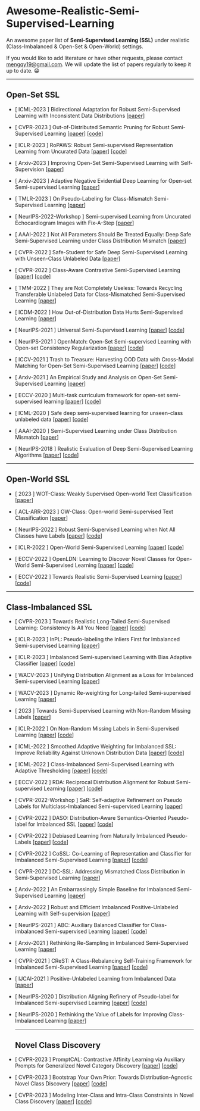 # Awesome-Realistic-Semi-Supervised-Learning
An awesome paper list of **Semi-Supervised Learning (SSL)** under realistic (Class-Imbalanced & Open-Set & Open-World) settings. 

If you would like to add literature or have other requests, please contact mengqy19@gmail.com.
We will update the list of papers regularly to keep it up to date. :grin:

------

## Open-Set SSL

- [ ICML-2023 ] Bidirectional Adaptation for Robust Semi-Supervised Learning with Inconsistent Data Distributions [[paper](https://openreview.net/pdf?id=dZA7WtCULT)]

- [ CVPR-2023 ] Out-of-Distributed Semantic Pruning for Robust Semi-Supervised Learning [[paper](https://aimia-pku.github.io/assets/files/7.-Out-of-Distributed-SemanticPruningforRobustSemi-SupervisedLearning.pdf)] [[code](https://github.com/rain305f/OSP)]
- [ ICLR-2023 ] RoPAWS: Robust Semi-supervised Representation Learning from Uncurated Data [[paper](https://openreview.net/pdf?id=G1H4NSATlr)] [[code](https://openreview.net/attachment?id=G1H4NSATlr&name=supplementary_material)]
- [ Arxiv-2023 ] Improving Open-Set Semi-Supervised Learning with Self-Supervision [[paper](https://arxiv.org/pdf/2301.10127)]
- [ Arxiv-2023 ] Adaptive Negative Evidential Deep Learning for Open-set Semi-supervised Learning [[paper](https://arxiv.org/pdf/2303.12091)]
- [ TMLR-2023 ] On Pseudo-Labeling for Class-Mismatch Semi-Supervised Learning [[paper](https://openreview.net/forum?id=tLG26QxoD8)]
- [ NeurIPS-2022-Workshop ] Semi-supervised Learning from Uncurated Echocardiogram Images with Fix-A-Step [[paper](https://www.michaelchughes.com/papers/HuangSidhomEtAl_MedNeurIPS_2022.pdf)]
- [ AAAI-2022 ] Not All Parameters Should Be Treated Equally: Deep Safe Semi-Supervised Learning under Class Distribution Mismatch [[paper](https://ojs.aaai.org/index.php/AAAI/article/view/20644/20403)]
- [ CVPR-2022 ] Safe-Student for Safe Deep Semi-Supervised Learning with Unseen-Class Unlabeled Data [[paper](https://openaccess.thecvf.com/content/CVPR2022/papers/He_Safe-Student_for_Safe_Deep_Semi-Supervised_Learning_With_Unseen-Class_Unlabeled_Data_CVPR_2022_paper.pdf)]
- [ CVPR-2022 ] Class-Aware Contrastive Semi-Supervised Learning [[paper](https://arxiv.org/pdf/2203.02261)] [[code](https://github.com/TencentYoutuResearch/Classification-SemiCLS)]
- [ TMM-2022 ] They are Not Completely Useless: Towards Recycling Transferable Unlabeled Data for Class-Mismatched Semi-Supervised Learning [[paper](https://ieeexplore.ieee.org/abstract/document/9786767/)]
- [ ICDM-2022 ] How Out-of-Distribution Data Hurts Semi-Supervised Learning [[paper](https://arxiv.org/pdf/2010.03658)]
- [ NeurIPS-2021 ] Universal Semi-Supervised Learning [[paper](https://proceedings.neurips.cc/paper/2021/hash/e06f967fb0d355592be4e7674fa31d26-Abstract.html)] [[code](https://github.com/josephioos/cafa)]
- [ NeurIPS-2021 ] OpenMatch: Open-Set Semi-supervised Learning with Open-set Consistency Regularization [[paper](https://proceedings.neurips.cc/paper/2021/hash/da11e8cd1811acb79ccf0fd62cd58f86-Abstract.html)] [[code](https://github.com/VisionLearningGroup/OP_Match)]
- [ ICCV-2021 ] Trash to Treasure: Harvesting OOD Data with Cross-Modal Matching for Open-Set Semi-Supervised Learning [[paper](http://openaccess.thecvf.com/content/ICCV2021/html/Huang_Trash_To_Treasure_Harvesting_OOD_Data_With_Cross-Modal_Matching_for_ICCV_2021_paper.html)] [[code](https://github.com/huangjk97/T2T)]
- [ Arxiv-2021 ] An Empirical Study and Analysis on Open-Set Semi-Supervised Learning [[paper](https://arxiv.org/pdf/2101.08237)]
- [ ECCV-2020 ] Multi-task curriculum framework for open-set semi-supervised learning [[paper](https://link.springer.com/chapter/10.1007/978-3-030-58610-2_26)] [[code](https://github.com/YU1ut/Multi-Task-Curriculum-Framework-for-Open-Set-SSL)]
- [ ICML-2020 ] Safe deep semi-supervised learning for unseen-class unlabeled data [[paper](https://proceedings.mlr.press/v119/guo20i.html)] [[code](https://github.com/guolz-ml/DS3L)]
- [ AAAI-2020 ] Semi-Supervised Learning under Class Distribution Mismatch [[paper](https://ojs.aaai.org/index.php/AAAI/article/view/5763/5619)]
- [ NeurIPS-2018 ] Realistic Evaluation of Deep Semi-Supervised Learning Algorithms [[paper](https://proceedings.neurips.cc/paper/2018/file/c1fea270c48e8079d8ddf7d06d26ab52-Paper.pdf)] [[code](https://github.com/brain-research/realistic-ssl-evaluation)]

------

## Open-World SSL

- [ 2023 ] WOT-Class: Weakly Supervised Open-world Text Classification [[paper](https://arxiv.org/pdf/2305.12401)]

- [ ACL-ARR-2023 ] OW-Class: Open-world Semi-supervised Text Classification [[paper](https://openreview.net/pdf?id=wQxftYkCdE)]

- [ NeurIPS-2022 ] Robust Semi-Supervised Learning when Not All Classes have Labels [[paper](https://openreview.net/pdf?id=lDohSFOHr0)] [[code](https://www.lamda.nju.edu.cn/code_NACH.ashx)]

- [ ICLR-2022 ] Open-World Semi-Supervised Learning [[paper](https://openreview.net/pdf?id=O-r8LOR-CCA)] [[code](https://github.com/snap-stanford/orca)]
- [ ECCV-2022 ] OpenLDN: Learning to Discover Novel Classes for Open-World Semi-Supervised Learning [[paper](https://link.springer.com/chapter/10.1007/978-3-031-19821-2_22)] [[code](https://github.com/nayeemrizve/OpenLDN)]
- [ ECCV-2022 ] Towards Realistic Semi-Supervised Learning [[paper](https://www.ecva.net/papers/eccv_2022/papers_ECCV/papers/136910423.pdf)] [[code](https://github.com/nayeemrizve/TRSSL)]



------

## Class-Imbalanced SSL

- [ CVPR-2023 ] Towards Realistic Long-Tailed Semi-Supervised Learning: Consistency Is All You Need [[paper](http://palm.seu.edu.cn/weit/paper/CVPR2023_ACR.pdf)] [[code](https://github.com/Gank0078/ACR)]

- [ ICLR-2023 ] InPL: Pseudo-labeling the Inliers First for Imbalanced Semi-supervised Learning [[paper](https://openreview.net/pdf?id=m6ahb1mpwwX)]

- [ ICLR-2023 ] Imbalanced Semi-supervised Learning with Bias Adaptive Classifier [[paper](https://openreview.net/pdf?id=rVM8wD2G7Dy)] [[code](https://github.com/renzhenwang/bias-adaptive-classifier)]

- [ WACV-2023 ] Unifying Distribution Alignment as a Loss for Imbalanced Semi-supervised Learning [[paper](https://openaccess.thecvf.com/content/WACV2023/papers/Lazarow_Unifying_Distribution_Alignment_as_a_Loss_for_Imbalanced_Semi-Supervised_Learning_WACV_2023_paper.pdf)]

- [ WACV-2023 ] Dynamic Re-weighting for Long-tailed Semi-supervised Learning [[paper](https://openaccess.thecvf.com/content/WACV2023/papers/Peng_Dynamic_Re-Weighting_for_Long-Tailed_Semi-Supervised_Learning_WACV_2023_paper.pdf)]

- [ 2023 ] Towards Semi-Supervised Learning with Non-Random Missing Labels [[paper](https://openreview.net/pdf?id=aibmXGQJPs0)]

- [ ICLR-2022 ] On Non-Random Missing Labels in Semi-Supervised Learning [[paper](https://arxiv.org/pdf/2206.14923)] [[code](https://github.com/JoyHuYY1412/Class_Imbalanced_Semi_Supervised_Learning)]

- [ ICML-2022 ] Smoothed Adaptive Weighting for Imbalanced SSL: Improve Reliability Against Unknown Distribution Data [[paper](https://proceedings.mlr.press/v162/lai22b/lai22b.pdf)] [[code](https://github.com/ZJUJeffLai/SAW_SSL)]

- [ ICML-2022 ] Class-Imbalanced Semi-Supervised Learning with Adaptive Thresholding [[paper](https://proceedings.mlr.press/v162/guo22e/guo22e.pdf)] [[code](https://github.com/guolz-ml/Class-Imbalanced-SSL)]

- [ ECCV-2022 ] RDA: Reciprocal Distribution Alignment for Robust Semi-supervised Learning [[paper](https://www.ecva.net/papers/eccv_2022/papers_ECCV/papers/136900527.pdf)] [[code](https://github.com/NJUyued/RDA4RobustSSL)]

- [ CVPR-2022-Workshop ] SaR: Self-adaptive Refinement on Pseudo Labels for Multiclass-Imbalanced Semi-supervised Learning [[paper](https://openaccess.thecvf.com/content/CVPR2022W/L3D-IVU/papers/Lai_SaR_Self-Adaptive_Refinement_on_Pseudo_Labels_for_Multiclass-Imbalanced_Semi-Supervised_Learning_CVPRW_2022_paper.pdf)]

- [ CVPR-2022 ] DASO: Distribution-Aware Semantics-Oriented Pseudo-label for Imbalanced SSL [[paper](https://arxiv.org/abs/2106.05682)] [[code](https://github.com/ytaek-oh/daso)]

- [ CVPR-2022 ] Debiased Learning from Naturally Imbalanced Pseudo-Labels [[paper](https://arxiv.org/abs/2201.01490)] [[code](https://github.com/frank-xwang/debiased-pseudo-labeling)]

- [ CVPR-2022 ] CoSSL: Co-Learning of Representation and Classifier for Imbalanced Semi-Supervised Learning [[paper](https://arxiv.org/abs/2112.04564)] [[code](https://github.com/YUE-FAN/CoSSL)]

- [ CVPR-2022 ] DC-SSL: Addressing Mismatched Class Distribution in Semi-Supervised Learning [[paper](https://openaccess.thecvf.com/content/CVPR2022/papers/Zhao_DC-SSL_Addressing_Mismatched_Class_Distribution_in_Semi-Supervised_Learning_CVPR_2022_paper.pdf)]

- [ Arxiv-2022 ] An Embarrassingly Simple Baseline for Imbalanced Semi-Supervised Learning [[paper](https://arxiv.org/abs/2211.11086)]

- [ Arxiv-2022 ] Robust and Efficient Imbalanced Positive-Unlabeled Learning with Self-supervision [[paper](https://arxiv.org/pdf/2209.02459)]

- [ NeurIPS-2021 ] ABC: Auxiliary Balanced Classifier for Class-imbalanced Semi-supervised Learning [[paper](https://arxiv.org/pdf/2110.10368)] [[code](https://github.com/LeeHyuck/ABC)]

- [ Arxiv-2021 ] Rethinking Re-Sampling in Imbalanced Semi-Supervised Learning [[paper](https://arxiv.org/pdf/2106.00209)]

- [ CVPR-2021 ] CReST: A Class-Rebalancing Self-Training Framework for Imbalanced Semi-Supervised Learning [[paper](https://arxiv.org/pdf/2102.09559)] [[code](https://github.com/google-research/crest)]

- [ IJCAI-2021 ] Positive-Unlabeled Learning from Imbalanced Data [[paper](https://www.ijcai.org/proceedings/2021/0412.pdf)]

- [ NeurIPS-2020 ] Distribution Aligning Refinery of Pseudo-label for Imbalanced Semi-supervised Learning [[paper](https://arxiv.org/pdf/2007.08844)] [[code](https://github.com/bbuing9/DARP)]

- [ NeurIPS-2020 ] Rethinking the Value of Labels for Improving Class-Imbalanced Learning [[paper](https://arxiv.org/pdf/2006.07529)]

  ------

  ## Novel Class Discovery

- [ CVPR-2023 ] PromptCAL: Contrastive Affinity Learning via Auxiliary Prompts for Generalized Novel Category Discovery [[paper](https://arxiv.org/pdf/2212.05590)] [[code](https://github.com/sheng-eatamath/PromptCAL)]

- [ CVPR-2023 ] Bootstrap Your Own Prior: Towards Distribution-Agnostic Novel Class Discovery [[paper](https://openaccess.thecvf.com/content/CVPR2023/papers/Yang_Bootstrap_Your_Own_Prior_Towards_Distribution-Agnostic_Novel_Class_Discovery_CVPR_2023_paper.pdf)] [[code](https://github.com/muliyangm)]

- [ CVPR-2023 ] Modeling Inter-Class and Intra-Class Constraints in Novel Class Discovery [[paper](https://arxiv.org/pdf/2210.03591)] [[code](https://github.com/FanZhichen/NCD-IIC)]

